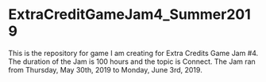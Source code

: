 # ExtraCreditGameJam4_Summer2019
This is the repository for game I am creating for Extra Credits Game Jam #4.  The duration of the Jam is 100 hours and the topic is Connect.  The Jam ran from Thursday, May 30th, 2019 to Monday, June 3rd, 2019.
